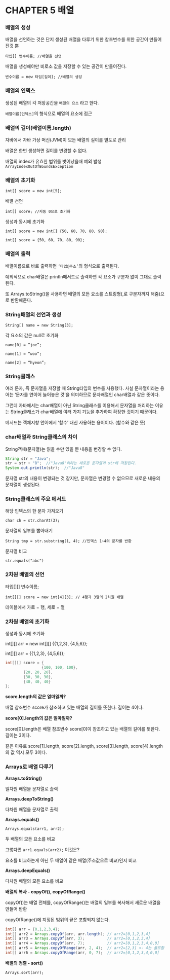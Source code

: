 # CHAPTER 5 배열

### 배열의 생성

배열을 선언하는 것은 단지 생성된 배열을 다루기 위한 참조변수를 위한 공간이 만들어진것 뿐

`타입[] 변수이름; //배열을 선언`

배열을 생성해야만 비로소 값을 저장할 수 있는 공간이 만들어진다.

`변수이름 = new 타입[길이]; //배열의 생성`

### 배열의 인덱스

생성된 배열의 각 저장공간을 `배열의 요소` 라고 한다.

`배열이름[인덱스]`의 형식으로 배열의 요소에 접근

### 배열의 길이(배열이름.length)

자바에서 자바 가상 머신(JVM)이 모든 배열의 길이를 별도로 관리

배열은 한번 생성하면 길이를 변경할 수 없다.

배열의 index가 유효한 범위를 벗어났을때 예외 발생 `ArrayIndexOutOfBoundsException`

### 배열의 초기화

`int[] score = new int[5];`

배열 선언

`int[] score; //자동 0으로 초기화` 

생성과 동시에 초기화

`int[] score = new int[] {50, 60, 70, 80, 90};`

`int[] score = {50, 60, 70, 80, 90};`

### 배열의 출력

배열이름으로 바로 출력하면 `‘타입@주소’`의 형식으로 출력된다.

예외적으로 char배열은 println메서드로 출력하면 각 요소가 구분자 없이 그대로 출력된다.

또 Arrays.toString()을 사용하면 배열의 모든 요소를 스트링형(,로 구분자까지 해줌)으로 반환해준다.

### String배열의 선언과 생성

`String[] name = new String[3];`

각 요소의 값은 null로 초기화

`name[0] = “joe”;`

`name[1] = “woo”;`

`name[2] = “hyeon”;`

### String클래스

여러 문자, 즉 문자열을 저장할 때 String타입의 변수를 사용했다. 사실 문자열이라는 용어는 ‘문자를 연이어 늘어놓은 것’을 의미하므로 문자배열인 char배열과 같은 뜻이다.

그런데 자바에서는 char배열이 아닌 String클래스를 이용해서 문자열을 처리하는 이유는 String클래스가 char배열에 여러 가지 기능을 추가하여 확장한 것이기 때문이다.

메서드는 객체지향 언어에서 ‘함수’ 대신 사용하는 용어이다. (함수와 같은 뜻)

### char배열과 String클래스의 차이

String객체(문자열)는 읽을 수만 있을 뿐 내용을 변경할 수 없다.

```java
String str = "Java";
str = str + "8";  //"Java8"이라는 새로운 문자열이 str에 저장된다.
System.out.println(str);  //"Java8"
```

문자열 str의 내용이 변경되는 것 같지만, 문자열은 변경할 수 없으므로 새로운 내용의 문자열이 생성된다.

### String클래스의 주요 메서드

해당 인덱스의 한 문자 가져오기

`char ch = str.charAt(3);` 

문자열의 일부를 뽑아내기

`String tmp = str.substring(1, 4); //인덱스 1~4의 문자를 반환`

문자열 비교

`str.equals("abc")`

 

### 2차원 배열의 선언

타입[][] 변수이름;

`int[][] score = new int[4][3]; // 4행과 3열의 2차원 배열` 

테이블에서 가로 = 행, 세로 = 열

### 2차원 배열의 초기화

생성과 동시에 초기화

int[][] arr = new int[][] {{1,2,3}, {4,5,6}};

int[][] arr = {{1,2,3}, {4,5,6}};

```java
int[][] score = {
				{100, 100, 100},
        {20, 20, 20},
        {30, 30, 30},
        {40, 40, 40}
};
```

**score.length의 값은 얼마일까?**

배열 참조변수 score가 참조하고 있는 배열의 길이를 뜻한다. 길이는 4이다.

**score[0].length의 값은 얼마일까?**

score[0].length은 배열 참조변수 score[0]이 참조하고 있는 배열의 길이를 뜻한다. 길이는 3이다.

같은 이유로 score[1].length, score[2].length, score[3].length, score[4].length의 값 역시 모두 3이다.

### Arrays로 배열 다루기

**Arrays.toString()**

일차원 배열을 문자열로 출력

**Arrays.deepToString()**

다차원 배열을 문자열로 출력

**Arrays.equals()**

`Arrays.equals(arr1, arr2);`

두 배열의 모든 요소를 비교

그렇다면 `arr1.equals(arr2);` 이것은?

요소를 비교하는게 아닌 두 배열이 같은 배열(주소값으로 비교)인지 비교

**Arrays.deepEquals()**

다차원 배열의 모든 요소를 비교

**배열의 복사 - copyOf(), copyOfRange()**

copyOf()는 배열 전체를, copyOfRange()는 배열의 일부를 복사해서 새로운 배열을 만들어 반환

copyOfRange()에 지정된 범위의 끝은 포함되지 않는다.

```java
int[] arr = {0,1,2,3,4};
int[] arr2 = Arrays.copyOf(arr, arr.length); // arr2=[0,1,2,3,4]
int[] arr3 = Arrays.copyOf(arr, 3);          // arr2=[0,1,2,3,4]
int[] arr4 = Arrays.copyOf(arr, 7);          // arr2=[0,1,2,3,4,0,0]
int[] arr5 = Arrays.copyOfRange(arr, 2, 4);  // arr2=[2,3] <- 4는 불포함
int[] arr6 = Arrays.copyOfRange(arr, 0, 7);  // arr2=[0,1,2,3,4,0,0]
```

**배열의 정렬 - sort()**

`Arrays.sort(arr);`

